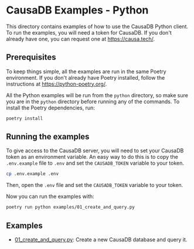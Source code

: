 # CausaDB Examples - Python

This directory contains examples of how to use the CausaDB Python client. To run the examples, you will need a token for CausaDB. If you don't already have one, you can request one at <https://causa.tech/>.

## Prerequisites

To keep things simple, all the examples are run in the same Poetry environment. If you don't already have Poetry installed, follow the instructions at <https://python-poetry.org/>. 

All the Python examples will be run from the `python` directory, so make sure you are in the `python` directory before running any of the commands. To install the Poetry dependencies, run:

```bash
poetry install
```

## Running the examples

To give access to the CausaDB server, you will need to set your CausaDB token as an environment variable. An easy way to do this is to copy the `.env.example` file to `.env` and set the `CAUSADB_TOKEN` variable to your token.

```bash
cp .env.example .env
```

Then, open the `.env` file and set the `CAUSADB_TOKEN` variable to your token.

Now you can run the examples with:

```bash
poetry run python examples/01_create_and_query.py
```

## Examples

- [01_create_and_query.py](examples/01_create_and_query.py): Create a new CausaDB database and query it.